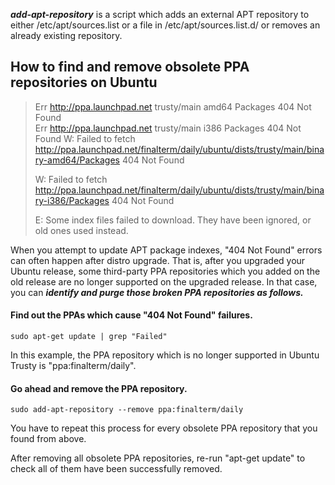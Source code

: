 ***add-apt-repository***  is  a  script  which adds an external APT repository to either /etc/apt/sources.list or a file in /etc/apt/sources.list.d/ or removes an already existing repository.

## How to find and remove obsolete PPA repositories on Ubuntu

> Err http://ppa.launchpad.net trusty/main amd64 Packages  404  Not Found  
> Err http://ppa.launchpad.net trusty/main i386 Packages  404  Not Found
> W: Failed to fetch http://ppa.launchpad.net/finalterm/daily/ubuntu/dists/trusty/main/binary-amd64/Packages  404  Not Found
> 
> W: Failed to fetch http://ppa.launchpad.net/finalterm/daily/ubuntu/dists/trusty/main/binary-i386/Packages  404  Not Found
> 
> E: Some index files failed to download. They have been ignored, or old ones used instead.

When you attempt to update APT package indexes, "404 Not Found" errors can often happen after distro upgrade. That is, after you upgraded your Ubuntu release, some third-party PPA repositories which you added on the old release are no longer supported on the upgraded release. In that case, you can ***identify and purge those broken PPA repositories as follows.***

#### Find out the PPAs which cause "404 Not Found" failures.

```
sudo apt-get update | grep "Failed"
```



In this example, the PPA repository which is no longer supported in Ubuntu Trusty is "ppa:finalterm/daily".

#### Go ahead and remove the PPA repository.

```
sudo add-apt-repository --remove ppa:finalterm/daily
```

You have to repeat this process for every obsolete PPA repository that you found from above.


After removing all obsolete PPA repositories, re-run "apt-get update" to check all of them have been successfully removed.
